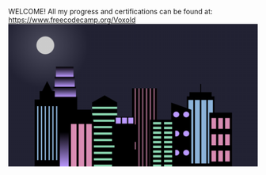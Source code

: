 WELCOME!
All my progress and certifications can be found at:
https://www.freecodecamp.org/Voxold
![Alt text](image.png)
